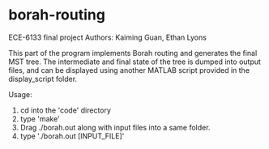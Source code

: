# borah-routing
ECE-6133 final project
Authors: Kaiming Guan, Ethan Lyons

This part of the program implements Borah routing and generates the final MST tree.
The intermediate and final state of the tree is dumped into output files, and can be displayed using another MATLAB script provided in the display_script folder.

Usage:
1. cd into the 'code' directory
2. type 'make'
3. Drag ./borah.out along with input files into a same folder.
4. type './borah.out [INPUT_FILE]'
